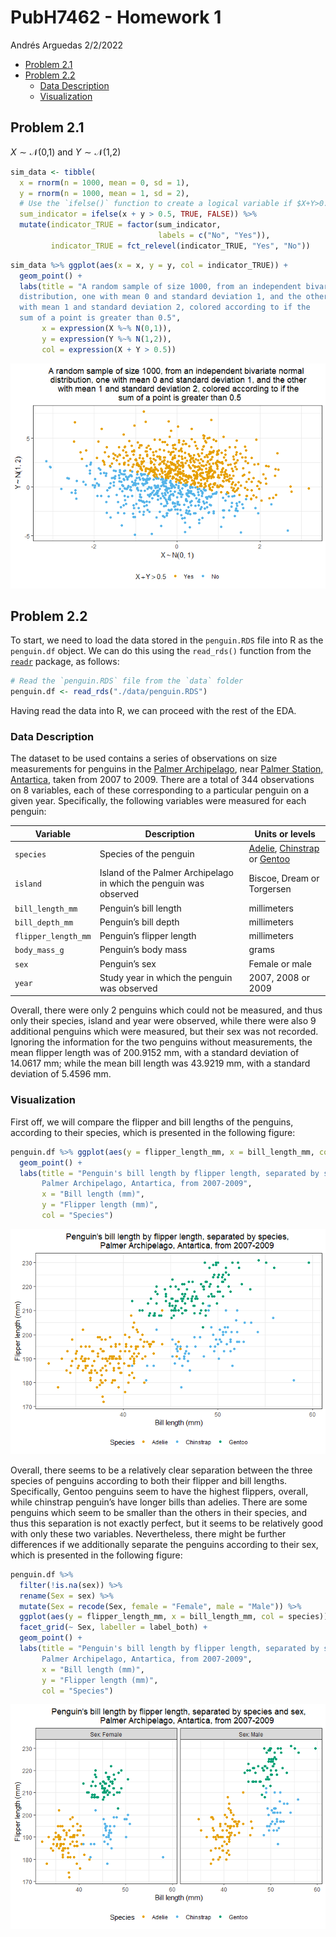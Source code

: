 PubH7462 - Homework 1
================
Andrés Arguedas
2/2/2022

-   [Problem 2.1](#problem-21)
-   [Problem 2.2](#problem-22)
    -   [Data Description](#data-description)
    -   [Visualization](#visualization)

## Problem 2.1

*X* ∼ 𝒩(0,1) and *Y* ∼ 𝒩(1,2)

``` r
sim_data <- tibble(
  x = rnorm(n = 1000, mean = 0, sd = 1),
  y = rnorm(n = 1000, mean = 1, sd = 2),
  # Use the `ifelse()` function to create a logical variable if $X+Y>0.5$
  sum_indicator = ifelse(x + y > 0.5, TRUE, FALSE)) %>% 
  mutate(indicator_TRUE = factor(sum_indicator,
                                 labels = c("No", "Yes")),
         indicator_TRUE = fct_relevel(indicator_TRUE, "Yes", "No"))
```

``` r
sim_data %>% ggplot(aes(x = x, y = y, col = indicator_TRUE)) +
  geom_point() +
  labs(title = "A random sample of size 1000, from an independent bivariate normal 
  distribution, one with mean 0 and standard deviation 1, and the other 
  with mean 1 and standard deviation 2, colored according to if the 
  sum of a point is greater than 0.5",
       x = expression(X %~% N(0,1)),
       y = expression(Y %~% N(1,2)),
       col = expression(X + Y > 0.5))
```

![](homework1-andres-arguedas_files/figure-gfm/plot-of-simulated-data-1.png)<!-- -->

## Problem 2.2

To start, we need to load the data stored in the `penguin.RDS` file into
R as the `penguin.df` object. We can do this using the `read_rds()`
function from the [`readr`](https://readr.tidyverse.org) package, as
follows:

``` r
# Read the `penguin.RDS` file from the `data` folder
penguin.df <- read_rds("./data/penguin.RDS")
```

Having read the data into R, we can proceed with the rest of the EDA.

### Data Description

The dataset to be used contains a series of observations on size
measurements for penguins in the [Palmer
Archipelago](https://en.wikipedia.org/wiki/Palmer_Archipelago), near
[Palmer Station,
Antartica](https://en.wikipedia.org/wiki/Palmer_Station), taken from
2007 to 2009. There are a total of 344 observations on 8 variables, each
of these corresponding to a particular penguin on a given year.
Specifically, the following variables were measured for each penguin:

| Variable            | Description                                                        | Units or levels                                                                                                                                                                |
|---------------------|--------------------------------------------------------------------|--------------------------------------------------------------------------------------------------------------------------------------------------------------------------------|
| `species`           | Species of the penguin                                             | [Adelie](https://en.wikipedia.org/wiki/Adélie_penguin), [Chinstrap](https://en.wikipedia.org/wiki/Chinstrap_penguin) or [Gentoo](https://en.wikipedia.org/wiki/Gentoo_penguin) |
| `island`            | Island of the Palmer Archipelago in which the penguin was observed | Biscoe, Dream or Torgersen                                                                                                                                                     |
| `bill_length_mm`    | Penguin’s bill length                                              | millimeters                                                                                                                                                                    |
| `bill_depth_mm`     | Penguin’s bill depth                                               | millimeters                                                                                                                                                                    |
| `flipper_length_mm` | Penguin’s flipper length                                           | millimeters                                                                                                                                                                    |
| `body_mass_g`       | Penguin’s body mass                                                | grams                                                                                                                                                                          |
| `sex`               | Penguin’s sex                                                      | Female or male                                                                                                                                                                 |
| `year`              | Study year in which the penguin was observed                       | 2007, 2008 or 2009                                                                                                                                                             |

Overall, there were only 2 penguins which could not be measured, and
thus only their species, island and year were observed, while there were
also 9 additional penguins which were measured, but their sex was not
recorded. Ignoring the information for the two penguins without
measurements, the mean flipper length was of 200.9152 mm, with a
standard deviation of 14.0617 mm; while the mean bill length was 43.9219
mm, with a standard deviation of 5.4596 mm.

### Visualization

First off, we will compare the flipper and bill lengths of the penguins,
according to their species, which is presented in the following figure:

``` r
penguin.df %>% ggplot(aes(y = flipper_length_mm, x = bill_length_mm, col = species)) +
  geom_point() +
  labs(title = "Penguin's bill length by flipper length, separated by species, 
       Palmer Archipelago, Antartica, from 2007-2009",
       x = "Bill length (mm)",
       y = "Flipper length (mm)",
       col = "Species")
```

![](homework1-andres-arguedas_files/figure-gfm/flipper-and-bill-length-by-species-1.png)<!-- -->

Overall, there seems to be a relatively clear separation between the
three species of penguins according to both their flipper and bill
lengths. Specifically, Gentoo penguins seem to have the highest
flippers, overall, while chinstrap penguin’s have longer bills than
adelies. There are some penguins which seem to be smaller than the
others in their species, and thus this separation is not exactly
perfect, but it seems to be relatively good with only these two
variables. Nevertheless, there might be further differences if we
additionally separate the penguins according to their sex, which is
presented in the following figure:

``` r
penguin.df %>% 
  filter(!is.na(sex)) %>% 
  rename(Sex = sex) %>% 
  mutate(Sex = recode(Sex, female = "Female", male = "Male")) %>% 
  ggplot(aes(y = flipper_length_mm, x = bill_length_mm, col = species)) +
  facet_grid(~ Sex, labeller = label_both) +
  geom_point() +
  labs(title = "Penguin's bill length by flipper length, separated by species and sex,
       Palmer Archipelago, Antartica, from 2007-2009",
       x = "Bill length (mm)",
       y = "Flipper length (mm)",
       col = "Species")
```

![](homework1-andres-arguedas_files/figure-gfm/flipper-and-bill-length-by-species-and-sex-1.png)<!-- -->
